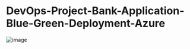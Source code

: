 # DevOps-Project-Bank-Application-Blue-Green-Deployment-Azure

![image](https://github.com/user-attachments/assets/28116f75-c8c7-421a-b605-ba4b4a6f8c55)

